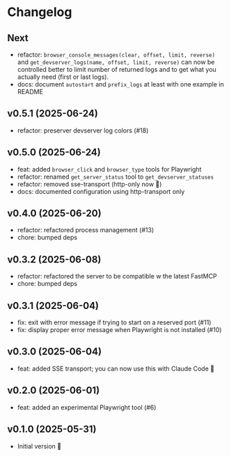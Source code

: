 # Changelog

## Next

- refactor: `browser_console_messages(clear, offset, limit, reverse)` and `get_devserver_logs(name, offset, limit, reverse)` can now be controlled better to limit number of returned logs and to get what you actually need (first or last logs).
- docs: document `autostart` and `prefix_logs` at least with one example in README

## v0.5.1 (2025-06-24)

- refactor: preserver devserver log colors (#18)

## v0.5.0 (2025-06-24)

- feat: added `browser_click` and `browser_type` tools for Playwright
- refactor: renamed `get_server_status` tool to `get_devserver_statuses`
- refactor: removed sse-transport (http-only now 🎉)
- docs: documented configuration using http-transport only

## v0.4.0 (2025-06-20)

- refactor: refactored process management (#13)
- chore: bumped deps

## v0.3.2 (2025-06-08)

- refactor: refactored the server to be compatible w the latest FastMCP
- chore: bumped deps

## v0.3.1 (2025-06-04)

- fix: exit with error message if trying to start on a reserved port (#11)
- fix: display proper error message when Playwright is not installed (#10)

## v0.3.0 (2025-06-04)

- feat: added SSE transport; you can now use this with Claude Code 🤖

## v0.2.0 (2025-06-01)

- feat: added an experimental Playwright tool (#6)

## v0.1.0 (2025-05-31)

- Initial version 🎉
